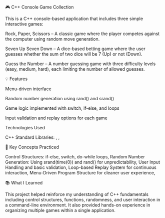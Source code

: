 🎮 C++ Console Game Collection

This is a C++ console-based application that includes three simple interactive games:

Rock, Paper, Scissors – A classic game where the player competes against the computer using random move generation.

Seven Up Seven Down – A dice-based betting game where the user guesses whether the sum of two dice will be 7 (Up) or not (Down).

Guess the Number – A number guessing game with three difficulty levels (easy, medium, hard), each limiting the number of allowed guesses.


💡 Features

Menu-driven interface

Random number generation using rand() and srand()

Game logic implemented with switch, if-else, and loops

Input validation and replay options for each game



Technologies Used

C++
Standard Libraries: <iostream>, <cstdlib>, <ctime>

🧠 Key Concepts Practiced

Control Structures: if-else, switch, do-while loops,
Random Number Generation: Using srand(time(0)) and rand() for unpredictability,
User Input Handling and basic validation,
Loop-based Replay System for continuous interaction,
Menu-Driven Program Structure for cleaner user experience,

📚 What I Learned

This project helped reinforce my understanding of C++ fundamentals including control structures, functions, randomness, and user interaction in a command-line environment. It also provided hands-on experience in organizing multiple games within a single application.


